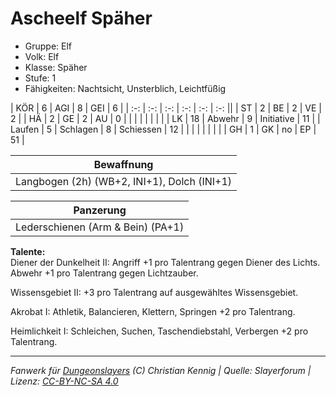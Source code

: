 # Ascheelf Späher  
- Gruppe: Elf  
- Volk: Elf  
- Klasse: Späher  
- Stufe: 1  
- Fähigkeiten: Nachtsicht, Unsterblich, Leichtfüßig  


| KÖR    | 6  | AGI      | 8  | GEI        | 6  |
| :-: | :-: | :-: | :-: | :-: | :-: ||
| ST     | 2  | BE       | 2  | VE         | 2  |
| HÄ     | 2  | GE       | 2  | AU         | 0  |
|        |    |          |    |            |    |
| LK     | 18 | Abwehr   | 9  | Initiative | 11 |
| Laufen | 5  | Schlagen | 8  | Schiessen  | 12 |
|        |    |          |    |            |    |
| GH     | 1  | GK       | no | EP         | 51 |


| Bewaffnung |
| --- |
| Langbogen (2h) (WB+2, INI+1), Dolch (INI+1) |


| Panzerung |
| --- |
| Lederschienen (Arm & Bein) (PA+1) |


**Talente:**  
Diener der Dunkelheit II: Angriff +1 pro Talentrang gegen Diener des Lichts. Abwehr +1 pro Talentrang gegen Lichtzauber.

Wissensgebiet II: +3 pro Talentrang auf ausgewähltes Wissensgebiet.

Akrobat I: Athletik, Balancieren, Klettern, Springen +2 pro Talentrang.

Heimlichkeit I: Schleichen, Suchen, Taschendiebstahl, Verbergen +2 pro Talentrang.





___
*Fanwerk für [Dungeonslayers](https://www.dungeonslayers.net/) (C) Christian Kennig | Quelle: Slayerforum | Lizenz: [CC-BY-NC-SA 4.0](https://creativecommons.org/licenses/by-nc-sa/4.0/deed.de)*
